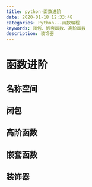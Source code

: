 ```yaml
---
title: python-函数进阶
date: 2020-01-18 12:33:48
categories: Python---函数编程
keywords: 闭包、嵌套函数、高阶函数
description: 装饰器
---
```


# 函数进阶

## 名称空间

## 闭包

## 高阶函数

## 嵌套函数

## 装饰器

